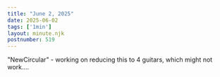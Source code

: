 ```yaml
---
title: "June 2, 2025"
date: 2025-06-02
tags: ['1min']
layout: minute.njk
postnumber: 519
---
```

"NewCircular" - working on reducing this to 4 guitars, which might not work....